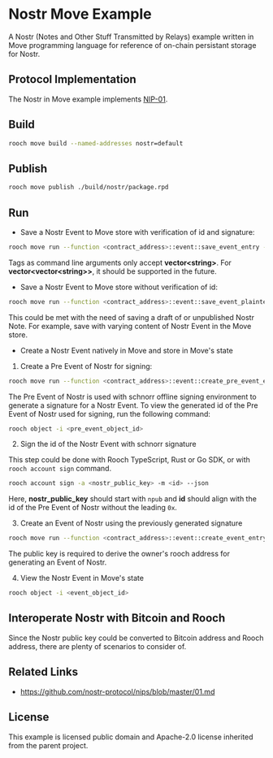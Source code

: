 # Nostr Move Example

A Nostr (Notes and Other Stuff Transmitted by Relays) example written in Move programming language for reference of on-chain persistant storage for Nostr.

## Protocol Implementation

The Nostr in Move example implements [NIP-01](https://github.com/nostr-protocol/nips/blob/master/01.md).

## Build

```zsh
rooch move build --named-addresses nostr=default
```

## Publish

```zsh
rooch move publish ./build/nostr/package.rpd
```

## Run

- Save a Nostr Event to Move store with verification of id and signature:
```zsh
rooch move run --function <contract_address>::event::save_event_entry --args "string:<public_key>" --args "u64:<created_at>" --args "u16:<kind>" --args "vector<string>:<tags>" --args "string:<content>" --args "string:<signature>"
```
Tags as command line arguments only accept **vector\<string\>**. For **vector\<vector\<string\>\>**, it should be supported in the future.
- Save a Nostr Event to Move store without verification of id:
```zsh
rooch move run --function <contract_address>::event::save_event_plaintext_entry --args "string:<id>" --args "string:<public_key>" --args "u64:<created_at>" --args "u16:<kind>" --args "vector<string>:<tags>" --args "string:<content>" --args "string:<signature>"
```
This could be met with the need of saving a draft of or unpublished Nostr Note. For example, save with varying content of Nostr Event in the Move store.
- Create a Nostr Event natively in Move and store in Move's state
1. Create a Pre Event of Nostr for signing:
```zsh
rooch move run --function <contract_address>::event::create_pre_event_entry --args "string:<public_key>" --args "u16:<kind>" --args "vector<string>:<tags>" --args "string:<content>"
```
The Pre Event of Nostr is used with schnorr offline signing environment to generate a signature for a Nostr Event. To view the generated id of the Pre Event of Nostr used for signing, run the following command:
```zsh
rooch object -i <pre_event_object_id>
```
2. Sign the id of the Nostr Event with schnorr signature

This step could be done with Rooch TypeScript, Rust or Go SDK, or with `rooch account sign` command.
```zsh
rooch account sign -a <nostr_public_key> -m <id> --json
```
Here, **nostr_public_key** should start with `npub` and **id** should align with the id of the Pre Event of Nostr without the leading `0x`.

3. Create an Event of Nostr using the previously generated signature
```zsh
rooch move run --function <contract_address>::event::create_event_entry --args "string:<public_key>" --args "string:<signature>"
```
The public key is required to derive the owner's rooch address for generating an Event of Nostr.

4. View the Nostr Event in Move's state
```zsh
rooch object -i <event_object_id>
```

## Interoperate Nostr with Bitcoin and Rooch

Since the Nostr public key could be converted to Bitcoin address and Rooch address, there are plenty of scenarios to consider of.

## Related Links

- https://github.com/nostr-protocol/nips/blob/master/01.md

## License

This example is licensed public domain and Apache-2.0 license inherited from the parent project.
